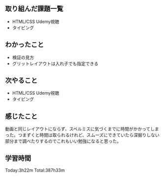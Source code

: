 ## 取り組んだ課題一覧
 - HTML/CSS Udemy視聴
 - タイピング
## わかったこと
 - 検証の見方
 - グリットレイアウトは入れ子でも指定できる
## 次やること
 - HTML/CSS Udemy視聴
 - タイピング
## 感じたこと
動画と同じレイアウトにならず、スペルミスに気づくまでに時間がかかってしまった。つまずくと時間は取られるけれど、スムーズにできていたら深掘りしない部分まで調べたりするのでこれもいい勉強になると思った。
## 学習時間
Today:3h22m  Total:387h33m